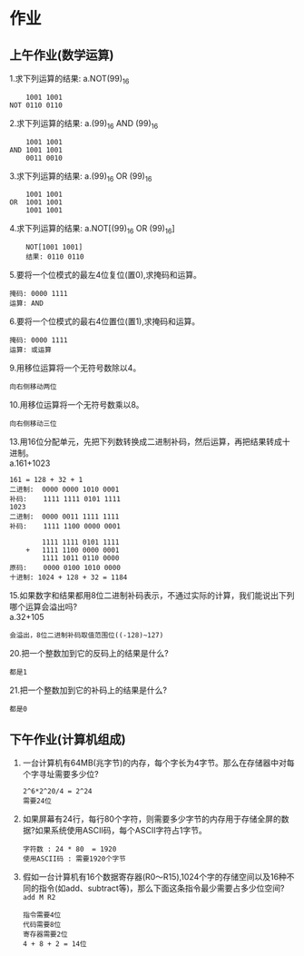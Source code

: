 # 作业

## 上午作业(数学运算)
1.求下列运算的结果:
a.NOT(99)<sub>16</sub>
```
    1001 1001
NOT 0110 0110
```

2.求下列运算的结果:
a.(99)<sub>16</sub> AND (99)<sub>16</sub> 
```
    1001 1001
AND 1001 1001
    0011 0010
```

3.求下列运算的结果:
a.(99)<sub>16</sub> OR (99)<sub>16</sub>
```
    1001 1001
OR  1001 1001
    1001 1001
```
4.求下列运算的结果:
a.NOT[(99)<sub>16</sub> OR (99)<sub>16</sub>] 
```
    NOT[1001 1001]
    结果: 0110 0110

```

5.要将一个位模式的最左4位复位(置0),求掩码和运算。
```
掩码: 0000 1111
运算: AND
```

6.要将一个位模式的最右4位置位(置1),求掩码和运算。
```
掩码: 0000 1111
运算: 或运算
```

9.用移位运算将一个无符号数除以4。
```
向右侧移动两位
```

10.用移位运算将一个无符号数乘以8。
```
向右侧移动三位
```

13.用16位分配单元，先把下列数转换成二进制补码，然后运算，再把结果转成十进制。<br>
a.161+1023
```
161 = 128 + 32 + 1
二进制:  0000 0000 1010 0001
补码:    1111 1111 0101 1111
1023
二进制:  0000 0011 1111 1111
补码:    1111 1100 0000 0001

        1111 1111 0101 1111
    +   1111 1100 0000 0001
        1111 1011 0110 0000
原码:    0000 0100 1010 0000
十进制: 1024 + 128 + 32 = 1184

```

15.如果数字和结果都用8位二进制补码表示，不通过实际的计算，我们能说出下列哪个运算会溢出吗?<br>
a.32+105
```
会溢出，8位二进制补码取值范围位((-128)~127)

```

20.把一个整数加到它的反码上的结果是什么?
```
都是1
```

21.把一个整数加到它的补码上的结果是什么?
```
都是0
```

## 下午作业(计算机组成)
1. 一台计算机有64MB(兆字节)的内存，每个字长为4字节。那么在存储器中对每个字寻址需要多少位?
    ```
    2^6*2^20/4 = 2^24 
    需要24位
    ```

2. 如果屏幕有24行，每行80个字符，则需要多少字节的内存用于存储全屏的数据?如果系统使用ASCII码，每个ASCII字符占1字节。
    ```
    字符数 : 24 * 80  = 1920
    使用ASCII码 : 需要1920个字节

    ```

3. 假如一台计算机有16个数据寄存器(R0〜R15),1024个字的存储空间以及16种不同的指令(如add、subtract等)，那么下面这条指令最少需要占多少位空间?<br>`add M R2`
    ```
    指令需要4位
    代码需要8位
    寄存器需要2位
    4 + 8 + 2 = 14位

    ```
